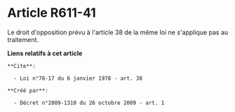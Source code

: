 # Article R611-41

Le droit d'opposition prévu à l'article 38 de la même loi ne s'applique pas au traitement.

**Liens relatifs à cet article**

	**Cite**:

	  - Loi n°78-17 du 6 janvier 1978 - art. 38

	**Créé par**:

	  - Décret n°2009-1310 du 26 octobre 2009 - art. 1
